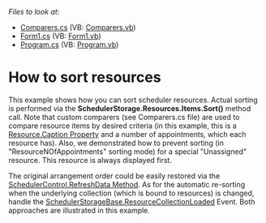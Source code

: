 <!-- default file list -->
*Files to look at*:

* [Comparers.cs](./CS/Comparers.cs) (VB: [Comparers.vb](./VB/Comparers.vb))
* [Form1.cs](./CS/Form1.cs) (VB: [Form1.vb](./VB/Form1.vb))
* [Program.cs](./CS/Program.cs) (VB: [Program.vb](./VB/Program.vb))
<!-- default file list end -->
# How to sort resources


<p>This example shows how you can sort scheduler resources. Actual sorting is performed via the <strong>SchedulerStorage.Resources.Items.Sort()</strong> method call. Note that custom comparers (see Comparers.cs file) are used to compare resource items by desired criteria (in this example, this is a <a href="http://documentation.devexpress.com/#CoreLibraries/DevExpressXtraSchedulerResource_Captiontopic"><u>Resource.Caption Property</u></a> and a number of appointments, which each resource has). Also, we demonstrated how to prevent sorting (in "ResourceNOfAppointments" sorting mode) for a special "Unassigned" resource. This resource is always displayed first.</p><p>The original arrangement order could be easily restored via the <a href="http://documentation.devexpress.com/#WindowsForms/DevExpressXtraSchedulerSchedulerControl_RefreshDatatopic"><u>SchedulerControl.RefreshData Method</u></a>. As for the automatic re-sorting when the underlying collection (which is bound to resources) is changed, handle the <a href="http://documentation.devexpress.com/#CoreLibraries/DevExpressXtraSchedulerSchedulerStorageBase_ResourceCollectionLoadedtopic"><u>SchedulerStorageBase.ResourceCollectionLoaded</u></a> Event. Both approaches are illustrated in this example.</p>

<br/>


